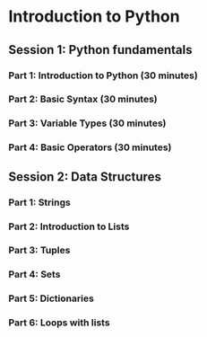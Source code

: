 # Introduction to Python

## Session 1: Python fundamentals

### Part 1: Introduction to Python (30 minutes)
### Part 2: Basic Syntax (30 minutes)
### Part 3: Variable Types (30 minutes)
### Part 4: Basic Operators (30 minutes)

## Session 2: Data Structures

### Part 1: Strings
### Part 2: Introduction to Lists
### Part 3: Tuples
### Part 4: Sets
### Part 5: Dictionaries
### Part 6: Loops with lists
